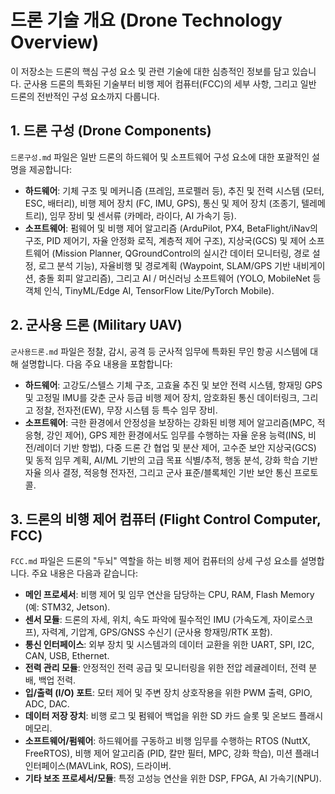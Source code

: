 # 드론 기술 개요 (Drone Technology Overview)

이 저장소는 드론의 핵심 구성 요소 및 관련 기술에 대한 심층적인 정보를 담고 있습니다. 군사용 드론의 특화된 기술부터 비행 제어 컴퓨터(FCC)의 세부 사항, 그리고 일반 드론의 전반적인 구성 요소까지 다룹니다.

## 1. 드론 구성 (Drone Components)

`드론구성.md` 파일은 일반 드론의 하드웨어 및 소프트웨어 구성 요소에 대한 포괄적인 설명을 제공합니다:

- **하드웨어**: 기체 구조 및 메커니즘 (프레임, 프로펠러 등), 추진 및 전력 시스템 (모터, ESC, 배터리), 비행 제어 장치 (FC, IMU, GPS), 통신 및 제어 장치 (조종기, 텔레메트리), 임무 장비 및 센서류 (카메라, 라이다, AI 가속기 등).
- **소프트웨어**: 펌웨어 및 비행 제어 알고리즘 (ArduPilot, PX4, BetaFlight/iNav의 구조, PID 제어기, 자율 안정화 로직, 계층적 제어 구조), 지상국(GCS) 및 제어 소프트웨어 (Mission Planner, QGroundControl의 실시간 데이터 모니터링, 경로 설정, 로그 분석 기능), 자율비행 및 경로계획 (Waypoint, SLAM/GPS 기반 내비게이션, 충돌 회피 알고리즘), 그리고 AI / 머신러닝 소프트웨어 (YOLO, MobileNet 등 객체 인식, TinyML/Edge AI, TensorFlow Lite/PyTorch Mobile).

## 2. 군사용 드론 (Military UAV)

`군사용드론.md` 파일은 정찰, 감시, 공격 등 군사적 임무에 특화된 무인 항공 시스템에 대해 설명합니다. 다음 주요 내용을 포함합니다:

- **하드웨어**: 고강도/스텔스 기체 구조, 고효율 추진 및 보안 전력 시스템, 항재밍 GPS 및 고정밀 IMU를 갖춘 군사 등급 비행 제어 장치, 암호화된 통신 데이터링크, 그리고 정찰, 전자전(EW), 무장 시스템 등 특수 임무 장비.
- **소프트웨어**: 극한 환경에서 안정성을 보장하는 강화된 비행 제어 알고리즘(MPC, 적응형, 강인 제어), GPS 제한 환경에서도 임무를 수행하는 자율 운용 능력(INS, 비전/레이더 기반 항법), 다중 드론 간 협업 및 분산 제어, 고수준 보안 지상국(GCS) 및 동적 임무 계획, AI/ML 기반의 고급 목표 식별/추적, 행동 분석, 강화 학습 기반 자율 의사 결정, 적응형 전자전, 그리고 군사 표준/블록체인 기반 보안 통신 프로토콜.

## 3. 드론의 비행 제어 컴퓨터 (Flight Control Computer, FCC)

`FCC.md` 파일은 드론의 "두뇌" 역할을 하는 비행 제어 컴퓨터의 상세 구성 요소를 설명합니다. 주요 내용은 다음과 같습니다:

- **메인 프로세서**: 비행 제어 및 임무 연산을 담당하는 CPU, RAM, Flash Memory (예: STM32, Jetson).
- **센서 모듈**: 드론의 자세, 위치, 속도 파악에 필수적인 IMU (가속도계, 자이로스코프), 자력계, 기압계, GPS/GNSS 수신기 (군사용 항재밍/RTK 포함).
- **통신 인터페이스**: 외부 장치 및 시스템과의 데이터 교환을 위한 UART, SPI, I2C, CAN, USB, Ethernet.
- **전력 관리 모듈**: 안정적인 전력 공급 및 모니터링을 위한 전압 레귤레이터, 전력 분배, 백업 전력.
- **입/출력 (I/O) 포트**: 모터 제어 및 주변 장치 상호작용을 위한 PWM 출력, GPIO, ADC, DAC.
- **데이터 저장 장치**: 비행 로그 및 펌웨어 백업을 위한 SD 카드 슬롯 및 온보드 플래시 메모리.
- **소프트웨어/펌웨어**: 하드웨어를 구동하고 비행 임무를 수행하는 RTOS (NuttX, FreeRTOS), 비행 제어 알고리즘 (PID, 칼만 필터, MPC, 강화 학습), 미션 플래너 인터페이스(MAVLink, ROS), 드라이버.
- **기타 보조 프로세서/모듈**: 특정 고성능 연산을 위한 DSP, FPGA, AI 가속기(NPU).
